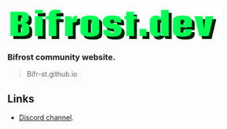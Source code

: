 ![Bifrost logo](./logo.png)

### Bifrost community website.
> Bifr-st.github.io
## Links

- [Discord channel](https://discord.gg/tsSNNXaCcj).